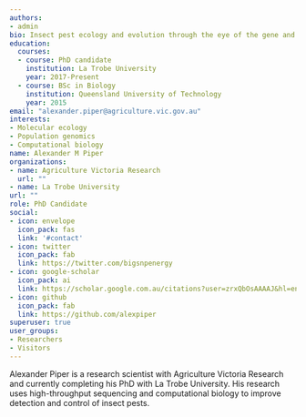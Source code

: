 ```yaml
---
authors:
- admin
bio: Insect pest ecology and evolution through the eye of the gene and computer screen.
education:
  courses:
  - course: PhD candidate
    institution: La Trobe University
    year: 2017-Present
  - course: BSc in Biology
    institution: Queensland University of Technology
    year: 2015
email: "alexander.piper@agriculture.vic.gov.au"
interests:
- Molecular ecology
- Population genomics
- Computational biology
name: Alexander M Piper
organizations:
- name: Agriculture Victoria Research
  url: ""
- name: La Trobe University
url: ""
role: PhD Candidate
social:
- icon: envelope
  icon_pack: fas
  link: '#contact'
- icon: twitter
  icon_pack: fab
  link: https://twitter.com/bigsnpenergy
- icon: google-scholar
  icon_pack: ai
  link: https://scholar.google.com.au/citations?user=zrxQbOsAAAAJ&hl=en&oi=ao
- icon: github
  icon_pack: fab
  link: https://github.com/alexpiper
superuser: true
user_groups:
- Researchers
- Visitors
---
```


Alexander Piper is a research scientist with Agriculture Victoria Research and currently completing his PhD with La Trobe University. His research uses high-throughput sequencing and computational biology to improve detection and control of insect pests. 
